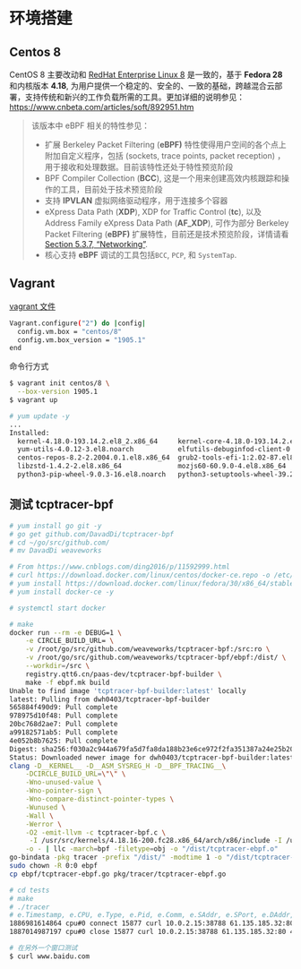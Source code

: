 # 环境搭建

## Centos 8

CentOS 8 主要改动和 [RedHat Enterprise Linux 8](https://www.oschina.net/news/106529/redhat-enterprise-linux-8-final) 是一致的，基于 **Fedora 28** 和内核版本 **4.18**, 为用户提供一个稳定的、安全的、一致的基础，跨越混合云部署，支持传统和新兴的工作负载所需的工具。更加详细的说明参见：https://www.cnbeta.com/articles/soft/892951.htm

> 该版本中 eBPF 相关的特性参见：
>
> - 扩展 Berkeley Packet Filtering (**eBPF)** 特性使得用户空间的各个点上附加自定义程序，包括 (sockets, trace points, packet reception) ，用于接收和处理数据。目前该特性还处于特性预览阶段
> - BPF Compiler Collection (**BCC**), 这是一个用来创建高效内核跟踪和操作的工具，目前处于技术预览阶段
> - 支持 **IPVLAN** 虚拟网络驱动程序，用于连接多个容器
> - eXpress Data Path (**XDP**), XDP for Traffic Control (**tc**), 以及 Address Family eXpress Data Path (**AF_XDP**), 可作为部分 Berkeley Packet Filtering (**eBPF)** 扩展特性，目前还是技术预览阶段，详情请看 [Section 5.3.7, “Networking”](https://access.redhat.com/documentation/en-us/red_hat_enterprise_linux/8/html/8.0_release_notes/RHEL-8_0_0_release#networking_technology_preview).
> - 核心支持 **eBPF** 调试的工具包括`BCC`, `PCP`, 和 `SystemTap`.

## Vagrant 

[vagrant 文件](https://app.vagrantup.com/centos/boxes/8)

```bash
Vagrant.configure("2") do |config|
  config.vm.box = "centos/8"
  config.vm.box_version = "1905.1"
end
```

命令行方式

```bash
$ vagrant init centos/8 \
  --box-version 1905.1
$ vagrant up

# yum update -y
...
Installed:
  kernel-4.18.0-193.14.2.el8_2.x86_64     kernel-core-4.18.0-193.14.2.el8_2.x86_64       kernel-modules-4.18.0-193.14.2.el8_2.x86_64
  yum-utils-4.0.12-3.el8.noarch           elfutils-debuginfod-client-0.178-7.el8.x86_64  centos-gpg-keys-8.2-2.2004.0.1.el8.noarch
  centos-repos-8.2-2.2004.0.1.el8.x86_64  grub2-tools-efi-1:2.02-87.el8_2.x86_64         libssh-config-0.9.0-4.el8.noarch
  libzstd-1.4.2-2.el8.x86_64              mozjs60-60.9.0-4.el8.x86_64                    python3-nftables-1:0.9.3-12.el8.x86_64
  python3-pip-wheel-9.0.3-16.el8.noarch   python3-setuptools-wheel-39.2.0-5.el8.noarch
```



## 测试 tcptracer-bpf

```bash
# yum install go git -y
# go get github.com/DavadDi/tcptracer-bpf
# cd ~/go/src/github.com/ 
# mv DavadDi weaveworks

# From https://www.cnblogs.com/ding2016/p/11592999.html
# curl https://download.docker.com/linux/centos/docker-ce.repo -o /etc/yum.repos.d/docker-ce.repo
# yum install https://download.docker.com/linux/fedora/30/x86_64/stable/Packages/containerd.io-1.2.6-3.3.fc30.x86_64.rpm
# yum install docker-ce -y

# systemctl start docker

# make
docker run --rm -e DEBUG=1 \
	-e CIRCLE_BUILD_URL= \
	-v /root/go/src/github.com/weaveworks/tcptracer-bpf:/src:ro \
	-v /root/go/src/github.com/weaveworks/tcptracer-bpf/ebpf:/dist/ \
	--workdir=/src \
	registry.qtt6.cn/paas-dev/tcptracer-bpf-builder \
	make -f ebpf.mk build
Unable to find image 'tcptracer-bpf-builder:latest' locally
latest: Pulling from dwh0403/tcptracer-bpf-builder
565884f490d9: Pull complete
978975d10f48: Pull complete
20bc768d2ae7: Pull complete
a99182571ab5: Pull complete
4e052b8b7625: Pull complete
Digest: sha256:f030a2c944a679fa5d7fa8da188b23e6ce972f2fa351387a24e25b2023d2e635
Status: Downloaded newer image for dwh0403/tcptracer-bpf-builder:latest
clang -D__KERNEL__ -D__ASM_SYSREG_H -D__BPF_TRACING__\
	-DCIRCLE_BUILD_URL=\"\" \
	-Wno-unused-value \
	-Wno-pointer-sign \
	-Wno-compare-distinct-pointer-types \
	-Wunused \
	-Wall \
	-Werror \
	-O2 -emit-llvm -c tcptracer-bpf.c \
	 -I /usr/src/kernels/4.18.16-200.fc28.x86_64/arch/x86/include -I /usr/src/kernels/4.18.16-200.fc28.x86_64/arch/x86/include/generated -I /usr/src/kernels/4.18.16-200.fc28.x86_64/include -I /usr/src/kernels/4.18.16-200.fc28.x86_64/include/generated/uapi -I /usr/src/kernels/4.18.16-200.fc28.x86_64/arch/x86/include/uapi -I /usr/src/kernels/4.18.16-200.fc28.x86_64/include/uapi \
	-o - | llc -march=bpf -filetype=obj -o "/dist/tcptracer-ebpf.o"
go-bindata -pkg tracer -prefix "/dist/" -modtime 1 -o "/dist/tcptracer-ebpf.go" "/dist/tcptracer-ebpf.o"
sudo chown -R 0:0 ebpf
cp ebpf/tcptracer-ebpf.go pkg/tracer/tcptracer-ebpf.go

# cd tests
# make
# ./tracer
# e.Timestamp, e.CPU, e.Type, e.Pid, e.Comm, e.SAddr, e.SPort, e.DAddr, e.DPort, e.NetNS
1886981614864 cpu#0 connect 15877 curl 10.0.2.15:38788 61.135.185.32:80 4026531992
1887014987197 cpu#0 close 15877 curl 10.0.2.15:38788 61.135.185.32:80 4026531992

# 在另外一个窗口测试
$ curl www.baidu.com
```

